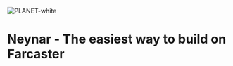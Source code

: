 
![PLANET-white](https://github.com/neynarxyz/.github/assets/377624/a4074e62-32c6-474c-91ac-c659c39a8386)

# Neynar - The easiest way to build on Farcaster

